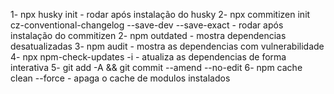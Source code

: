1- npx husky init - rodar após instalação do husky
2- npx commitizen init cz-conventional-changelog --save-dev --save-exact - rodar após instalação do commitizen
2- npm outdated - mostra dependencias desatualizadas
3- npm audit - mostra as dependencias com vulnerabilidade
4- npx npm-check-updates -i - atualiza as dependencias de forma interativa
5- git add -A && git commit --amend --no-edit
6- npm cache clean --force - apaga o cache de modulos instalados
